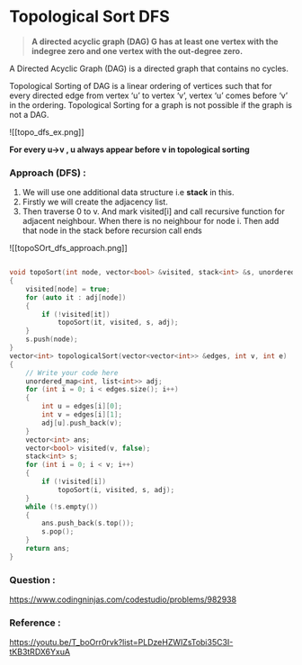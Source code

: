 # Topological Sort DFS

> **A directed acyclic graph (DAG) G has at least one vertex with the indegree zero and one vertex with the out-degree zero.**

A Directed Acyclic Graph (DAG) is a directed graph that contains no cycles.

Topological Sorting of DAG is a linear ordering of vertices such that for every directed edge from vertex ‘u’ to vertex ‘v’, vertex ‘u’ comes before ‘v’ in the ordering. Topological Sorting for a graph is not possible if the graph is not a DAG.

![[topo_dfs_ex.png]]

**For every u->v , u always appear before v in topological sorting**

### Approach (DFS) :

1. We will use one additional data structure i.e **stack** in this.
2. Firstly we will create the adjacency list.
3. Then traverse 0 to v. And mark visited[i] and call recursive function for adjacent neighbour. When there is no neighbour for node i. Then add that node in the stack before recursion call ends

![[topoSOrt_dfs_approach.png]]

```cpp

void topoSort(int node, vector<bool> &visited, stack<int> &s, unordered_map<int, list<int>> &adj)
{
    visited[node] = true;
    for (auto it : adj[node])
    {
        if (!visited[it])
            topoSort(it, visited, s, adj);
    }
    s.push(node);
}
vector<int> topologicalSort(vector<vector<int>> &edges, int v, int e)
{
    // Write your code here
    unordered_map<int, list<int>> adj;
    for (int i = 0; i < edges.size(); i++)
    {
        int u = edges[i][0];
        int v = edges[i][1];
        adj[u].push_back(v);
    }
    vector<int> ans;
    vector<bool> visited(v, false);
    stack<int> s;
    for (int i = 0; i < v; i++)
    {
        if (!visited[i])
            topoSort(i, visited, s, adj);
    }
    while (!s.empty())
    {
        ans.push_back(s.top());
        s.pop();
    }
    return ans;
}
```

### Question :

https://www.codingninjas.com/codestudio/problems/982938

### Reference :

https://youtu.be/T_boOrr0rvk?list=PLDzeHZWIZsTobi35C3I-tKB3tRDX6YxuA
